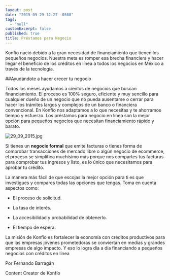 ```yaml
---
layout: post
date: "2015-09-29 12:27 -0500"
tags: 
  - "null"
customExcerpt: false
published: true
title: Préstamos para Negocio
---
```




Konfío nació debido a la gran necesidad de financiamiento que tienen los pequeños negocios. Nuestra meta es romper esa brecha financiera y hacer llegar el beneficio de los créditos en línea a todos los negocios en México a través de la tecnología.

##Ayudándote a hacer crecer tu negocio

Todos los meses ayudamos a cientos de negocios que buscan financiamiento. El proceso es 100% seguro, eficiente y muy sencillo para cualquier dueño de un negocio que no pueda ausentarse o cerrar para hacer los trámites largos y complejos de un banco o financiera convencional. En Konfío nos adaptamos a lo que necesitas y te ahorramos tiempo y esfuerzo. Los préstamos para negocio en línea son la mejor opción para pequeños negocios que necesitan financiamiento rápido y barato.  

![29_09_2015.jpg]({{site.baseurl}}/img/29_09_2015.jpg)

Si tienes un **negocio formal** que emite facturas o tienes forma de comprobar transacciones de mercado libre o algún negocio de ecommerce, el proceso se simplifica muchísimo más porque nos compartes tus facturas para comprobar tus ingresos y listo, es lo único que necesitamos para aprobar tu crédito. 

La manera más fácil de que escojas la mejor opción para ti es que investigues y compares todas las opciones que tengas. Toma en cuenta aspectos como: 

- El proceso de solicitud.

- La tasa de interés.

- La accesibilidad y probabilidad de obtenerlo.

- El tiempo de espera.

La misión de Konfío es fortalecer la economía con créditos productivos para que las empresas jóvenes prometedoras se conviertan en medias y grandes empresas de algo impacto. Y eso lo logra día a día financiando a pequeños negocios con créditos en línea 

Por Fernando Barragán

Content Creator de Konfío
